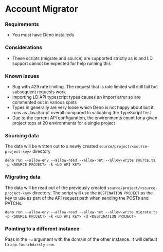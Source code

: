 # Account Migrator 

### Requirements

- You must have Deno installeds


### Considerations

- These scripts (migrate and source) are supported strictly as is and LD support cannot be expected for help running this

### Known Issues

- Bug with 429 rate limiting. The request that is rate limited will still fail
  but subsequent requests work
- Importing LD API typescript types causes an import error so are commented out
  in various spots
- Types in generally are very loose which Deno is not happy about but it runs as
  JavaScript overall compared to validating the TypeScript first
- Due to the current API configuration, the environments count for a given project tops at 20 environments for a single project

### Sourcing data

The data will be written out to a newly created
`source/project/<source-project-key>` directory

```
deno run --allow-env --allow-read --allow-net --allow-write source.ts -p <SOURCE PROJECT> -k <LD API KEY>

```

### Migrating data

The data will be read out of the previously created
`source/project/<source-project-key>` directory. The script will use the
`DESTINATION PROJECT` as the key to use as part of the API request path when
sending the POSTs and PATCHs.

```
deno run --allow-env --allow-read --allow-net --allow-write migrate.ts -p <SOURCE PROJECT> -k <LD API KEY> -d <DESTINATION PROJECT>

```

### Pointing to a different instance

Pass in the `-u` argument with the domain of the other instance. It will default
to `app.launchdarkly.com`.
